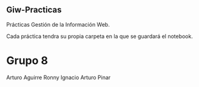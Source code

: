 ﻿## Giw-Practicas
Prácticas Gestión de la Información Web.

Cada práctica tendra su propia carpeta en la que se guardará el notebook.

# Grupo 8

Arturo Aguirre
Ronny
Ignacio
Arturo Pinar
